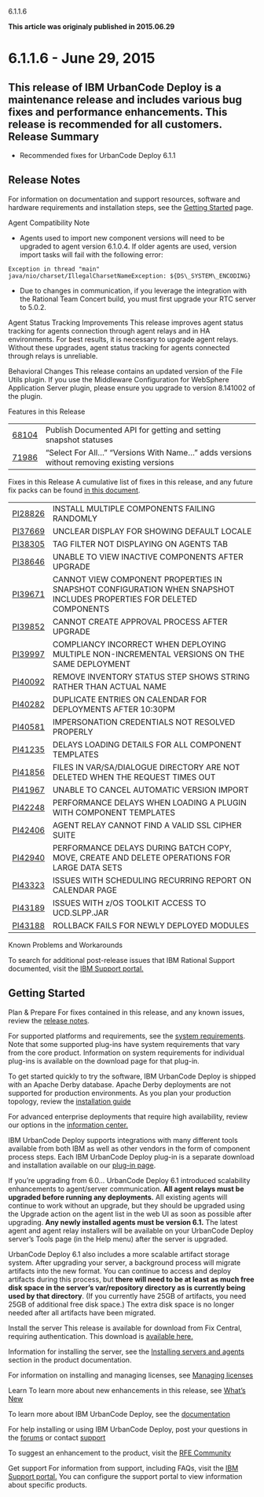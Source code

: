 





6.1.1.6

**This article was originaly published in 2015.06.29**


6.1.1.6 - June 29, 2015
=======================





This release of IBM UrbanCode Deploy is a maintenance release and includes various bug fixes and performance enhancements. This release is recommended for all customers.
Release Summary
---------------

  
* Recommended fixes for UrbanCode Deploy 6.1.1

Release Notes
-------------

  

For information on documentation and support resources, software and hardware requirements and installation steps, see the [Getting Started](../getting-started) page.





Agent Compatibility Note
* Agents used to import new component versions will need to be upgraded to agent version 6.1.0.4. If older agents are used, version import tasks will fail with the following error:

```
Exception in thread "main" java/nio/charset/IllegalCharsetNameException: ${DS\_SYSTEM\_ENCODING}
```
* Due to changes in communication, if you leverage the integration with the Rational Team Concert build, you must first upgrade your RTC server to 5.0.2.





Agent Status Tracking Improvements
This release improves agent status tracking for agents connection through agent relays and in HA environments. For best results, it is necessary to upgrade agent relays. Without these upgrades, agent status tracking for agents connected through relays is unreliable.





Behavioral Changes
This release contains an updated version of the File Utils plugin. If you use the Middleware Configuration for WebSphere Application Server plugin, please ensure you upgrade to version 8.141002 of the plugin.





Features in this Release


|  |  |
| --- | --- |
| [68104](http://www.ibm.com/developerworks/rfe/execute?use_case=viewRfe&CR_ID=68104) | Publish Documented API for getting and setting snapshot statuses |
| [71986](http://www.ibm.com/developerworks/rfe/execute?use_case=viewRfe&CR_ID=71986) | “Select For All…” “Versions With Name…” adds versions without removing existing versions |





Fixes in this Release
A cumulative list of fixes in this release, and any future fix packs can be found [in this document](http://www-01.ibm.com/support/docview.wss?uid=swg27038759).




|  |  |
| --- | --- |
| [PI28826](http://www.ibm.com/support/docview.wss?uid=swg1PI28826) | INSTALL MULTIPLE COMPONENTS FAILING RANDOMLY |
| [PI37669](http://www.ibm.com/support/docview.wss?uid=swg1PI37669) | UNCLEAR DISPLAY FOR SHOWING DEFAULT LOCALE |
| [PI38305](http://www.ibm.com/support/docview.wss?uid=swg1PI38305) | TAG FILTER NOT DISPLAYING ON AGENTS TAB |
| [PI38646](http://www.ibm.com/support/docview.wss?uid=swg1PI38646) | UNABLE TO VIEW INACTIVE COMPONENTS AFTER UPGRADE |
| [PI39671](http://www.ibm.com/support/docview.wss?uid=swg1PI39671) | CANNOT VIEW COMPONENT PROPERTIES IN SNAPSHOT CONFIGURATION WHEN SNAPSHOT INCLUDES PROPERTIES FOR DELETED COMPONENTS |
| [PI39852](http://www.ibm.com/support/docview.wss?uid=swg1PI39852) | CANNOT CREATE APPROVAL PROCESS AFTER UPGRADE |
| [PI39997](http://www.ibm.com/support/docview.wss?uid=swg1PI39997) | COMPLIANCY INCORRECT WHEN DEPLOYING MULTIPLE NON-INCREMENTAL VERSIONS ON THE SAME DEPLOYMENT |
| [PI40092](http://www.ibm.com/support/docview.wss?uid=swg1PI40092) | REMOVE INVENTORY STATUS STEP SHOWS STRING RATHER THAN ACTUAL NAME |
| [PI40282](http://www.ibm.com/support/docview.wss?uid=swg1PI40282) | DUPLICATE ENTRIES ON CALENDAR FOR DEPLOYMENTS AFTER 10:30PM |
| [PI40581](http://www.ibm.com/support/docview.wss?uid=swg1PI40581) | IMPERSONATION CREDENTIALS NOT RESOLVED PROPERLY |
| [PI41235](http://www.ibm.com/support/docview.wss?uid=swg1PI41235) | DELAYS LOADING DETAILS FOR ALL COMPONENT TEMPLATES |
| [PI41856](http://www.ibm.com/support/docview.wss?uid=swg1PI41856) | FILES IN VAR/SA/DIALOGUE DIRECTORY ARE NOT DELETED WHEN THE REQUEST TIMES OUT |
| [PI41967](http://www.ibm.com/support/docview.wss?uid=swg1PI41967) | UNABLE TO CANCEL AUTOMATIC VERSION IMPORT |
| [PI42248](http://www.ibm.com/support/docview.wss?uid=swg1PI42248) | PERFORMANCE DELAYS WHEN LOADING A PLUGIN WITH COMPONENT TEMPLATES |
| [PI42406](http://www.ibm.com/support/docview.wss?uid=swg1PI42406) | AGENT RELAY CANNOT FIND A VALID SSL CIPHER SUITE |
| [PI42940](http://www.ibm.com/support/docview.wss?uid=swg1PI42940) | PERFORMANCE DELAYS DURING BATCH COPY, MOVE, CREATE AND DELETE OPERATIONS FOR LARGE DATA SETS |
| [PI43323](http://www.ibm.com/support/docview.wss?uid=swg1PI43323) | ISSUES WITH SCHEDULING RECURRING REPORT ON CALENDAR PAGE |
| [PI43189](http://www.ibm.com/support/docview.wss?uid=swg1PI43189) | ISSUES WITH z/OS TOOLKIT ACCESS TO UCD.SLPP.JAR |
| [PI43188](http://www.ibm.com/support/docview.wss?uid=swg1PI43188) | ROLLBACK FAILS FOR NEWLY DEPLOYED MODULES |





Known Problems and Workarounds

To search for additional post-release issues that IBM Rational Support documented, visit the [IBM Support portal.](https://www-947.ibm.com/support/entry/myportal/support?brandind=Rational)

Getting Started
---------------

  

Plan & Prepare
For fixes contained in this release, and any known issues, review the [release notes](../release-notes).


For supported platforms and requirements, see the [system requirements](http://www-01.ibm.com/support/docview.wss?uid=swg27038801). Note that some supported plug-ins have system requirements that vary from the core product. Information on system requirements for individual plug-ins is available on the download page for that plug-in.


To get started quickly to try the software, IBM UrbanCode Deploy is shipped with an Apache Derby database. Apache Derby deployments are not supported for production environments. As you plan your production topology, review the [installation guide](https://www.ibm.com/docs/en/urbancode-deploy/7.2.3?topic=installing)


For advanced enterprise deployments that require high availability, review our options in the [information center.](http://www-01.ibm.com/support/knowledgecenter/SS4GSP_6.1.1)


IBM UrbanCode Deploy supports integrations with many different tools available from both IBM as well as other vendors in the form of component process steps. Each IBM UrbanCode Deploy plug-in is a separate download and installation available on our [plug-in page](https://urbancode.github.io/IBM-UCx-PLUGIN-DOCS/UCD).





If you’re upgrading from 6.0…
UrbanCode Deploy 6.1 introduced scalability enhancements to agent/server communication. **All agent relays must be upgraded before running any deployments.** All existing agents will continue to work without an upgrade, but they should be upgraded using the Upgrade action on the agent list in the web UI as soon as possible after upgrading. **Any newly installed agents must be version 6.1.** The latest agent and agent relay installers will be available on your UrbanCode Deploy server’s Tools page (in the Help menu) after the server is upgraded.


UrbanCode Deploy 6.1 also includes a more scalable artifact storage system. After upgrading your server, a background process will migrate artifacts into the new format. You can continue to access and deploy artifacts during this process, but **there will need to be at least as much free disk space in the server’s var/repository directory as is currently being used by that directory**. (If you currently have 25GB of artifacts, you need 25GB of additional free disk space.) The extra disk space is no longer needed after all artifacts have been migrated.




Install the server
This release is available for download from Fix Central, requiring authentication. This download is [available here.](http://www.ibm.com/support/fixcentral/swg/quickorder?parent=ibm~Rational&product=ibm/Rational/IBM+UrbanCode+Deploy&release=6.1.1.0&platform=All&function=all&source=fc)


Information for installing the server, see the [Installing servers and agents](https://www.ibm.com/docs/en/urbancode-deploy/7.2.3?topic=installing) section in the product documentation.


For information on installing and managing licenses, see [Managing licenses](http://www-01.ibm.com/support/knowledgecenter/SS4GSP_6.1.1/com.ibm.udeploy.install.doc/topics/licenseManage.html)



Learn
To learn more about new enhancements in this release, see [What’s New](..) 


To learn more about IBM UrbanCode Deploy, see the  [documentation](http://www-01.ibm.com/support/knowledgecenter/SS4GSP_6.1.1)


For help installing or using IBM UrbanCode Deploy, post your questions in the [forums](https://developer.ibm.com/answers?community=urbancode) or contact  [support](http://www-947.ibm.com/support/entry/portal/support?brandind=Rational)


To suggest an enhancement to the product, visit the [RFE Community](http://www.ibm.com/developerworks/rfe/execute?use_case=submitRfe)





Get support
For information from support, including FAQs, visit the [IBM Support portal.](http://www-947.ibm.com/support/entry/portal/support?brandind=Rational) You can configure the support portal to view information about specific products.








